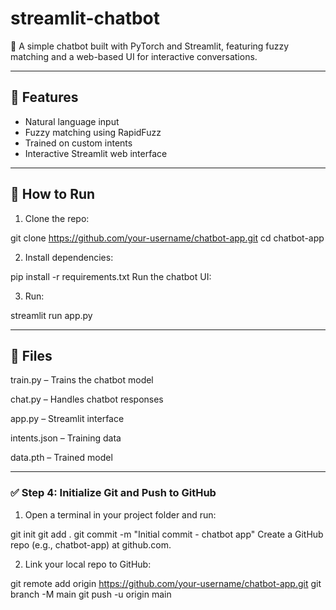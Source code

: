 # streamlit-chatbot
🤖 A simple chatbot built with PyTorch and Streamlit, featuring fuzzy matching and a web-based UI for interactive conversations.

---

## 🧠 Features

- Natural language input
- Fuzzy matching using RapidFuzz
- Trained on custom intents
- Interactive Streamlit web interface

---

## 🚀 How to Run

1. Clone the repo:

git clone https://github.com/your-username/chatbot-app.git
cd chatbot-app


2. Install dependencies:

pip install -r requirements.txt
Run the chatbot UI:

3. Run:
   
streamlit run app.py

---

## 📁 Files
train.py – Trains the chatbot model

chat.py – Handles chatbot responses

app.py – Streamlit interface

intents.json – Training data

data.pth – Trained model

---

### ✅ **Step 4: Initialize Git and Push to GitHub**

1. Open a terminal in your project folder and run:

git init
git add .
git commit -m "Initial commit - chatbot app"
Create a GitHub repo (e.g., chatbot-app) at github.com.


2. Link your local repo to GitHub:

git remote add origin https://github.com/your-username/chatbot-app.git
git branch -M main
git push -u origin main
